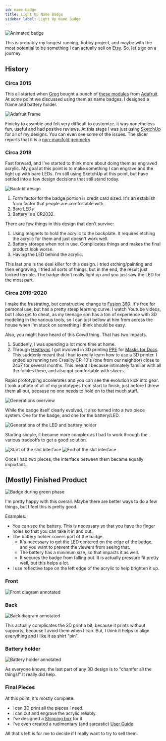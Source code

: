```yaml
---
id: name-badge
title: Light Up Name Badge
sidebar_label: Light Up Name Badge
---
```


![Animated badge](assets/badge-animation.gif)

This is probably my longest running, hobby project, and maybe with the most potential to be something I can actually sell on [Etsy](https://www.etsy.com).  So, let's go on a journey.

## History

### Circa 2015
This all started when [Greg](https://www.ohack.org) bought a bunch of [these modules](https://www.adafruit.com/product/1621) from [Adafruit](https://www.adafruit.com).  At some point we discussed using them as name badges.  I designed a frame and battery holder.  

![Adafruit Frame](assets/badge-adafruit-led-module-frame.png)

Finicky to assmble and felt very difficult to customize. it was nonetheless fun, useful and had positive reviews.  At this stage I was just using [SketchUp](https://www.sketchup.com/) for all of my designs.  You can even see some of the issues.  The slicer reports that it is a [non-manifold geometry](https://all3dp.com/2/non-manifold-edges/)

### Circa 2018

Fast forward, and I've started to think more about doing them as engraved acrylic.  My goal at this point is to make something I can engrave and the light up with bare LEDs.  I'm still using SketchUp at this point, but have settled into a few design decisions that still stand today.

![Back-lit design](assets/badge-back-lit-design.png)

1. Form factor for the badge portion is credit card sized.  It's an establish form factor that people are comfortable with.
2. Bare LEDs
3. Battery is a CR2032.

There are few things in this design that don't survive:

1.  Using magnets to hold the acrylic to the backplate.  It requires etching the acrylic for them and just doesn't work well.
2.  Battery storage when not in use.  Complicates things and makes the final product look worse.
3.  Having the LED behind the acrylic.

This last one is the deal killer for this design.  I tried etching/painting and then engraving, I tried all sorts of things, but in the end, the result just looked terrible.  The badge didn't really light up and you just saw the LED for the most part.

### Circa 2019-2020

I make the frustrating, but constructive change to [Fusion 360](https://www.autodesk.com/products/fusion-360/overview).  It's free for personal use, but has a pretty steep learning curve.  I watch Youtube videos, but I also get to cheat, as my teenage son has a ton of experience with 3D modeling in the various tools, so I can just bellow at him from across the house when I'm stuck on something I think should be easy.  

Also, you might have heard of this *Covid* thing.  That has two impacts.  

1. Suddenly, I was spending a lot more time at home.
2. Through [Heatsync](https://www.heatsynclabs.org) I got involved in 3D printing [PPE](https://www.osha.gov/personal-protective-equipment) for [Masks for Docs](https://masksfordocs.com/).  
This suddenly meant that I had to really learn how to use a 3D printer.  I ended up running two Creality CR-10's (one from our neighbor) close to 24x7 for several months.  This meant I because intimately familiar with all the foibles there, and also got comfortable with slicers.

Rapid prototyping accelerates and you can see the evolution kick into gear.  I took a photo of all of my prototypes from start to finish, just before I threw them all out, because no one needs to hold on to that much stuff.

![Generations overview](assets/badge-generations-overview.jpg)

While the badge itself clearly evolved, it also turned into a two piece system.  One for the badge, and one for the battery/LED.

![Generations of the LED and battery holder](assets/badge-battery-holder-generations.jpg)

Starting simple, it became more complex as I had to work through the various tradeoffs to get a good solution.

![Start of the slot interface](assets/badge-battery-slot-beginning.jpg)
![End of the slot interface](assets/badge-battery-slot-final.jpg)

Once I had two pieces, the interface between them became equally important.

## (Mostly) Finished Product

![Badge during green phase](assets/badge-green-smaller.png)

I'm pretty happy with this overall.  Maybe there are better ways to do a few things, but I feel this is pretty good.

Examples:
* You can see the battery.  This is necessary so that you have the finger holes so that you can take it in and out.
* The battery holder covers part of the badge.  
  * It's necessary to get the LED centered on the edge of the badge, and you want to prevent the viewers from seeing that.  
  * The battery has a minimum size, so that impacts it as well.
  * It secures the badge from falling out.  It is actually pressure fit pretty well, but this 
helps a lot.
* I use reflective tape on the left edge of the acrylic to help brighten it up.

### Front
![Front diagram annotated](assets/badge-annotated-front.png)	

### Back
![Back diagram annotated](assets/badge-annotated-back.png)	

This actually complicates the 3D print a bit, because it prints without supports, because I avoid them when I can. But, I think it helps to align everything and I like it as shirt "pin".  

### Battery holder
![Battery holder annotated](assets/badge-annotated-holder.png)

As everyone knows, the last part of any 3D design is to "chamfer all the things!"  It really did help.  

### Final Pieces
At this point, it's mostly complete.  

* I can 3D print all the pieces I need.  
* I can cut and engrave the acrylic reliably.
* I've designed a [Shipping box](shipping-box.md) for it.
* I've even created a rudimentary (and sarcastic) [User Guide](https://docs.google.com/document/d/1iJHpS938YActAiaLbJMJxlZzPNfw25qkCCf06TzlLQA/edit?usp=sharing)

All that's left is for me to decide if I really want to try to sell them.
